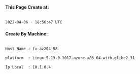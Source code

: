 
   
#### This Page Create at:

```bash

2022-04-06 - 18:56:47 UTC

```

#### Create By Machine:

```bash

Host Name : fv-az204-58

platform  : Linux-5.13.0-1017-azure-x86_64-with-glibc2.31

Ip Local  : 10.1.0.4

```

